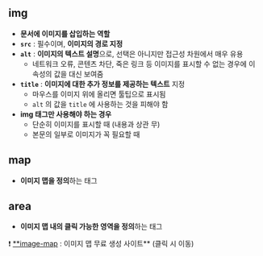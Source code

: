 ## img
* **문서에 이미지를 삽입하는 역할**
* **`src`** : 필수이며, **이미지의 경로 지정**
* **`alt`** : **이미지의 텍스트 설명**으로, 선택은 아니지만 접근성 차원에서 매우 유용
    * 네트워크 오류, 콘텐츠 차단, 죽은 링크 등 이미지를 표시할 수 없는 경우에 이 속성의 값을 대신 보여줌
* **`title`** : **이미지에 대한 추가 정보를 제공하는 텍스트** 지정
    * 마우스를 이미지 위에 올리면 툴팁으로 표시됨
    * `alt` 의 값을 `title` 에 사용하는 것을 피해야 함
* **img 태그만 사용해야 하는 경우**
    * 단순히 이미지를 표시할 때 (내용과 상관 무)
    * 본문의 일부로 이미지가 꼭 필요할 때

## map
* **이미지 맵을 정의**하는 태그

## area
* **이미지 맵 내의 클릭 가능한 영역을 정의**하는 태그

❗ [**image-map](https://www.image-map.net/) : 이미지 맵 무료 생성 사이트** (클릭 시 이동)

